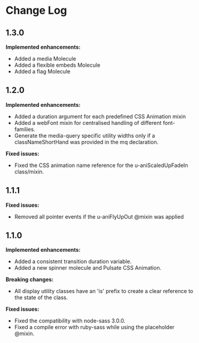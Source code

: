 # Change Log

## 1.3.0
**Implemented enhancements:**
- Added a media Molecule
- Added a flexible embeds Molecule
- Added a flag Molecule

## 1.2.0
**Implemented enhancements:**
- Added a duration argument for each predefined CSS Animation mixin
- Added a webFont mixin for centralised handling of different font-families.
- Generate the media-query specific utility widths only if a classNameShortHand was provided in the mq declaration.

**Fixed issues:**
- Fixed the CSS animation name reference for the u-aniScaledUpFadeIn class/mixin.

## 1.1.1
**Fixed issues:**
- Removed all pointer events if the u-aniFlyUpOut @mixin was applied

## 1.1.0
**Implemented enhancements:**
- Added a consistent transition duration variable.
- Added a new spinner molecule and Pulsate CSS Animation.

**Breaking changes:**
- All display utility classes have an 'is' prefix to create a clear reference to the state of the class.

**Fixed issues:**
- Fixed the compatibility with node-sass 3.0.0.
- Fixed a compile error with ruby-sass while using the placeholder @mixin.
